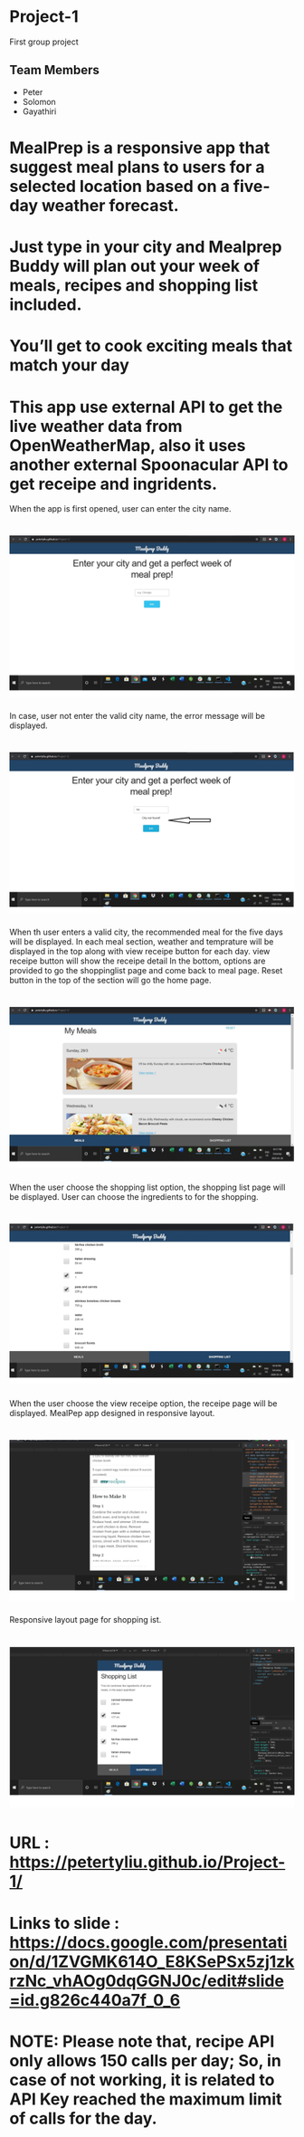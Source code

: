 # Project-1

First group project

## Team Members
* Peter
* Solomon
* Gayathiri

# MealPrep is a responsive app that suggest meal plans to users for a  selected location based on a five-day weather forecast. 

# Just type in your city and Mealprep Buddy will plan out your week of meals, recipes and shopping list included. 

# You’ll get to cook exciting meals that match your day

# This app use external API  to get the live weather data from OpenWeatherMap, also it uses another external Spoonacular API to get receipe and ingridents.

When the app is first opened, user can enter the city name.
# ![Home](image/home.jpg)
In case, user not enter the valid city name, the error message will be displayed.
# ![City Not Found](image/City_not_found.jpg)
When th user enters a valid city, the recommended meal for the five days will be displayed. In each meal section, weather and temprature 
will be displayed in the top along with view receipe button for each day. view receipe button will show the receipe detail In the bottom, options are provided to go the shoppinglist page and come back to meal page. Reset button in the top of the section will go the home page.
# ![Five day meal based on weather](image/five_day_meal.jpg)
When the user choose the shopping list option, the shopping list page will be displayed. User can choose the ingredients to for the shopping.
# ![Shopping list](image/shopping_list.jpg)
When the user choose the view receipe option, the receipe page will be displayed. MealPep app designed in responsive layout.
# ![view receipe](image/responsive_view_recipe.jpg)
Responsive layout page for shopping ist.
# ![view receipe](image/responsive_shopping_list.jpg)

# URL :  https://petertyliu.github.io/Project-1/

# Links to slide :  https://docs.google.com/presentation/d/1ZVGMK614O_E8KSePSx5zj1zkrzNc_vhAOg0dqGGNJ0c/edit#slide=id.g826c440a7f_0_6

# NOTE: Please note that, recipe API only allows 150 calls per day; So, in case of not working, it is related to API Key reached the maximum limit of calls for the day.



